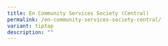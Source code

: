 ```yaml
---
title: En Community Services Society (Central)
permalink: /en-community-services-society-central/
variant: tiptap
description: ""
---
```

